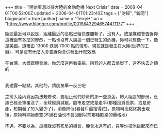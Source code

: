 +++
title = "開始屏息以待大陸的金融危機 Next Crisis"
date = 2008-04-01T00:52:00Z
updated = 2008-04-01T01:23:40Z
tags = ["財經", "新聞"]
blogimport = true 
[author]
	name = "TerryH"
	uri = "https://www.blogger.com/profile/00198432946574471177"
+++

陸股最近可以說是，距離最近的高點已經快要腰斬了，沒有人，或是媒體會告訴你這裡面有多麼的慘烈，一點也沒有人說這一個已發生的危機，你可以想像一下，像是美國，道瓊由 13000 跌到 7000 點的情形，現在就是發生在大陸(世界的工廠)，可是沒有什麼人會告訴你會併發出什麼效應<br /><br />在台灣，大概媒體會說，你怎麼還再看電視，所有的人都去燒炭了，還不快去之類的<br /><br /><br />我透露一點點，其他的，請朋友舉一反三吧<br /><br />之前大陸內資因為法規修改，要阻止他們炒房的那一些資金，轉入陸股的部份，應該已經全軍覆沒了，全球經濟減緩，股市走空或是走平(那種投資股票，或是房產，短期發了的人變少了)，消費降低(暴發戶最捨得花)，原物料高點終將出現後，原物料開始走空(不過石油也不會回到以前那種歡樂的價格地)<br /><br />不過，不要以為，這樣就沒有布局的機會，機會永遠有的，只等你把他撿起來而已
